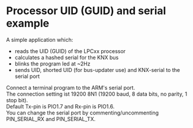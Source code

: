 Processor UID (GUID) and serial example
=======================================

A simple application which:
- reads the UID (GUID) of the LPCxx processor
- calculates a hashed serial for the KNX bus
- blinks the program led at ~2Hz
- sends UID, shorted UID (for bus-updater use) and KNX-serial to the serial port

Connect a terminal program to the ARM's serial port.<br />
The connection setting ist 19200 8N1 (19200 baud, 8 data bits, no parity, 1 stop bit).<br />
Default Tx-pin is PIO1.7 and Rx-pin is PIO1.6.<br />
You can change the serial port by commenting/uncommenting PIN_SERIAL_RX and PIN_SERIAL_TX.